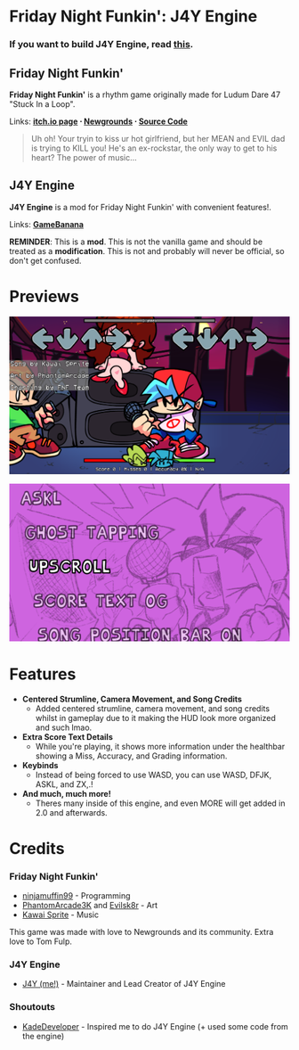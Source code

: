 # Friday Night Funkin': J4Y Engine

### If you want to build J4Y Engine, read [this](https://rentry.org/scsv3w).

## Friday Night Funkin'
**Friday Night Funkin'** is a rhythm game originally made for Ludum Dare 47 "Stuck In a Loop".

Links: **[itch.io page](https://ninja-muffin24.itch.io/funkin) ⋅ [Newgrounds](https://www.newgrounds.com/portal/view/770371) ⋅ [Source Code](https://github.com/ninjamuffin99/Funkin)**
> Uh oh! Your tryin to kiss ur hot girlfriend, but her MEAN and EVIL dad is trying to KILL you! He's an ex-rockstar, the only way to get to his heart? The power of music... 

## J4Y Engine
**J4Y Engine** is a mod for Friday Night Funkin' with convenient features!.

Links: **[GameBanana](https://gamebanana.com/tools/15234)**

**REMINDER**: This is a **mod**. This is not the vanilla game and should be treated as a **modification**. This is not and probably will never be official, so don't get confused.

# Previews

![Gameplay](art/readme/gameplay.png)

![Options](art/readme/options.png)

# Features

- **Centered Strumline, Camera Movement, and Song Credits**
	- Added centered strumline, camera movement, and song credits whilst in gameplay due to it making the HUD look more organized and such lmao.
- **Extra Score Text Details**
	- While you're playing, it shows more information under the healthbar showing a Miss, Accuracy, and Grading information.
- **Keybinds**
	- Instead of being forced to use WASD, you can use WASD, DFJK, ASKL, and ZX,.!
- **And much, much more!**
	- Theres many inside of this engine, and even MORE will get added in 2.0 and afterwards.

# Credits

### Friday Night Funkin'
- [ninjamuffin99](https://twitter.com/ninja_muffin99) - Programming
- [PhantomArcade3K](https://twitter.com/phantomarcade3k) and [Evilsk8r](https://twitter.com/evilsk8r) - Art
- [Kawai Sprite](https://twitter.com/kawaisprite) - Music

This game was made with love to Newgrounds and its community. Extra love to Tom Fulp.

### J4Y Engine
- [J4Y (me!)](https://www.youtube.com/@JJ44YY.) - Maintainer and Lead Creator of J4Y Engine

### Shoutouts
- [KadeDeveloper](https://twitter.com/KadeDeveloper) - Inspired me to do J4Y Engine (+ used some code from the engine)
